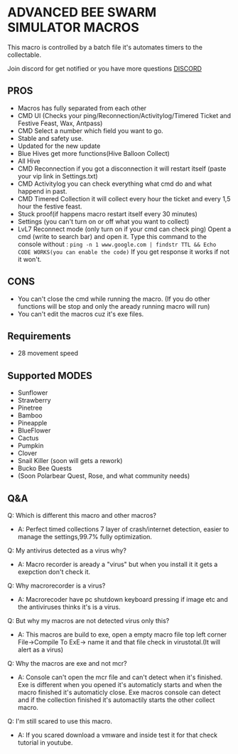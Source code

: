 # ADVANCED BEE SWARM SIMULATOR MACROS
This macro is controlled by a batch file it's automates timers to the collectable.

Join discord for get notified or you have more questions [DISCORD](https://discord.gg/qX4xXDEQd2)
## PROS
- Macros has fully separated from each other
- CMD UI (Checks your ping/Reconnection/Activitylog/Timered Ticket and Festive Feast, Wax, Antpass)
- CMD Select a number which field you want to go.
- Stable and safety use.
- Updated for the new update
- Blue Hives get more functions(Hive Balloon Collect)
- All Hive
- CMD Reconnection if you got a disconnection it will restart itself (paste your vip link in Settings.txt)
- CMD Activitylog you can check everything what cmd do and what happend in past.
- CMD Timered Collection it will collect every hour the ticket and every 1,5 hour the festive feast. 
- Stuck proof(if happens macro restart itself every 30 minutes)
- Settings (you can't turn on or off what you want to collect)
- LvL7 Reconnect mode (only turn on if your cmd can check ping)
  Opent a cmd (write to search bar) and open it.
  Type this command to the console without : `ping -n 1 www.google.com | findstr TTL && Echo CODE WORKS(you can enable the code)` If you get response it works if not it won't.

## CONS
- You can't close the cmd while running the macro. (If you do other functions will be stop and only the aready running macro will run)
- You can't edit the macros cuz it's exe files.

## Requirements
- 28 movement speed

## Supported MODES
- Sunflower
- Strawberry
- Pinetree
- Bamboo
- Pineapple
- BlueFlower
- Cactus
- Pumpkin
- Clover
- Snail Killer (soon will gets a rework)
- Bucko Bee Quests
- (Soon Polarbear Quest, Rose, and what community needs)

## Q&A
 Q: Which is different this macro and other macros?
 * A: Perfect timed collections 7 layer of crash/internet detection, easier to manage the settings,99.7% fully optimization.

 Q: My antivirus detected as a virus why?
 * A: Macro recorder is aready a "virus" but when you install it it gets a exepction don't check it.

 Q: Why macrorecorder is a virus?
 * A: Macrorecoder have pc shutdown keyboard pressing if image etc and the antiviruses thinks it's is a virus.

 Q: But why my macros are not detected virus only this?
 * A: This macros are build to exe, open a empty macro file top left corner File->Compile To ExE-> name it and that file check in virustotal.(It will alert as a virus)

 Q: Why the macros are exe and not mcr?
 * A: Console can't open the mcr file and can't detect when it's finished. Exe is different when you opened it's automaticly starts and when the macro finished it's automaticly close. Exe macros console can detect and if the collection finished it's automactily starts the other collect macro.

 Q: I'm still scared to use this macro.
 * A: If you scared download a vmware and inside test it for that check tutorial in youtube.


